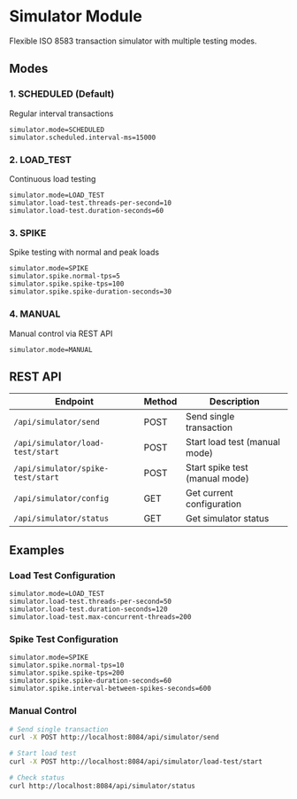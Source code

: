 # Simulator Module

Flexible ISO 8583 transaction simulator with multiple testing modes.

## Modes

### 1. SCHEDULED (Default)
Regular interval transactions
```properties
simulator.mode=SCHEDULED
simulator.scheduled.interval-ms=15000
```

### 2. LOAD_TEST
Continuous load testing
```properties
simulator.mode=LOAD_TEST
simulator.load-test.threads-per-second=10
simulator.load-test.duration-seconds=60
```

### 3. SPIKE
Spike testing with normal and peak loads
```properties
simulator.mode=SPIKE
simulator.spike.normal-tps=5
simulator.spike.spike-tps=100
simulator.spike.spike-duration-seconds=30
```

### 4. MANUAL
Manual control via REST API
```properties
simulator.mode=MANUAL
```

## REST API

| Endpoint | Method | Description |
|----------|--------|-------------|
| `/api/simulator/send` | POST | Send single transaction |
| `/api/simulator/load-test/start` | POST | Start load test (manual mode) |
| `/api/simulator/spike-test/start` | POST | Start spike test (manual mode) |
| `/api/simulator/config` | GET | Get current configuration |
| `/api/simulator/status` | GET | Get simulator status |

## Examples

### Load Test Configuration
```properties
simulator.mode=LOAD_TEST
simulator.load-test.threads-per-second=50
simulator.load-test.duration-seconds=120
simulator.load-test.max-concurrent-threads=200
```

### Spike Test Configuration
```properties
simulator.mode=SPIKE
simulator.spike.normal-tps=10
simulator.spike.spike-tps=200
simulator.spike.spike-duration-seconds=60
simulator.spike.interval-between-spikes-seconds=600
```

### Manual Control
```bash
# Send single transaction
curl -X POST http://localhost:8084/api/simulator/send

# Start load test
curl -X POST http://localhost:8084/api/simulator/load-test/start

# Check status
curl http://localhost:8084/api/simulator/status
```